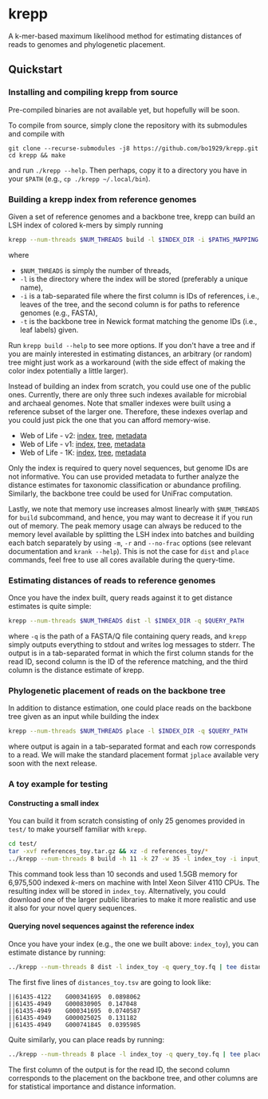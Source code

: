 # krepp
A k-mer-based maximum likelihood method for estimating distances of reads to genomes and phylogenetic placement.

## Quickstart
### Installing and compiling krepp from source
Pre-compiled binaries are not available yet, but hopefully will be soon.

To compile from source, simply clone the repository with its submodules and compile with
```
git clone --recurse-submodules -j8 https://github.com/bo1929/krepp.git
cd krepp && make
```
and run `./krepp --help`. Then perhaps, copy it to a directory you have in your `$PATH` (e.g., `cp ./krepp ~/.local/bin`).

### Building a krepp index from reference genomes
Given a set of reference genomes and a backbone tree, krepp can build an LSH index of colored k-mers by simply running
```bash
krepp --num-threads $NUM_THREADS build -l $INDEX_DIR -i $PATHS_MAPPING -t $BACKBONE_NEWICK
```
where
* `$NUM_THREADS` is simply the number of threads,
* `-l` is the directory where the index will be stored (preferably a unique name),
* `-i` is a tab-separated file where the first column is IDs of references, i.e., leaves of the tree, and the second column is for paths to reference genomes (e.g., FASTA),
* `-t` is the backbone tree in Newick format matching the genome IDs (i.e., leaf labels) given.

Run `krepp build --help` to see more options.
If you don't have a tree and if you are mainly interested in estimating distances, an arbitrary (or random) tree might just work as a workaround (with the side effect of making the color index potentially a little larger).

Instead of building an index from scratch, you could use one of the public ones.
Currently, there are only three such indexes available for microbial and archaeal genomes.
Note that smaller indexes were built using a reference subset of the larger one.
Therefore, these indexes overlap and you could just pick the one that you can afford memory-wise.

* Web of Life - v2: [index](https://ter-trees.ucsd.edu/data/krepp/index_WoLv2-k29w35-h14.tar.gz), [tree](https://ter-trees.ucsd.edu/data/krepp/misc/backbone_tree-WoLv2.nwk.gz), [metadata](https://ter-trees.ucsd.edu/data/krepp/misc/metadata-WoLv2.tsv.gz)
* Web of Life - v1: [index](https://ter-trees.ucsd.edu/data/krepp/index_WoLv1-k29w35-h14.tar.gz), [tree](https://ter-trees.ucsd.edu/data/krepp/misc/backbone_tree-WoLv1.nwk.gz), [metadata](https://ter-trees.ucsd.edu/data/krepp/misc/metadata-WoLv1.tsv.gz)
* Web of Life - 1K: [index](https://ter-trees.ucsd.edu/data/krepp/index_WoL1K-k29w35-h13.tar.gz), [tree](https://ter-trees.ucsd.edu/data/krepp/misc/backbone_tree-WoL1K.nwk.gz), [metadata](https://ter-trees.ucsd.edu/data/krepp/misc/metadata-WoL1K.tsv.gz)

Only the index is required to query novel sequences, but genome IDs are not informative.
You can use provided metadata to further analyze the distance estimates for taxonomic classification or abundance profiling.
Similarly, the backbone tree could be used for UniFrac computation.

Lastly, we note that memory use increases almost linearly with `$NUM_THREADS` for `build` subcommand, and hence, you may want to decrease it if you run out of memory.
The peak memory usage can always be reduced to the memory level available by splitting the LSH index into batches and building each batch separately by using `-m`, `-r` and `--no-frac` options (see relevant documentation and `krank --help`).
This is not the case for `dist` and `place` commands, feel free to use all cores available during the query-time.

### Estimating distances of reads to reference genomes
Once you have the index built, query reads against it to get distance estimates is quite simple:
```bash
krepp --num-threads $NUM_THREADS dist -l $INDEX_DIR -q $QUERY_PATH
```
where `-q` is the path of a FASTA/Q file containing query reads, and `krepp` simply outputs everything to stdout and writes log messages to stderr.
The output is in a tab-separated format in which the first column stands for the read ID, second column is the ID of the reference matching, and the third column is the distance estimate of krepp.

### Phylogenetic placement of reads on the backbone tree
In addition to distance estimation, one could place reads on the backbone tree given as an input while building the index
```bash
krepp --num-threads $NUM_THREADS place -l $INDEX_DIR -q $QUERY_PATH
```
where output is again in a tab-separated format and each row corresponds to a read.
We will make the standard placement format `jplace` available very soon with the next release.

### A toy example for testing

#### Constructing a small index
You can build it from scratch consisting of only 25 genomes provided in `test/` to make yourself familiar with `krepp`.
```bash
cd test/
tar -xvf references_toy.tar.gz && xz -d references_toy/*
../krepp --num-threads 8 build -h 11 -k 27 -w 35 -l index_toy -i input_map.tsv -t tree_toy.nwk
```
This command took less than 10 seconds and used 1.5GB memory for 6,975,500 indexed *k*-mers on machine with Intel Xeon Silver 4110 CPUs.
The resulting index will be stored in `index_toy`.
Alternatively, you could download one of the larger public libraries to make it more realistic and use it also for your novel query sequences.

#### Querying novel sequences against the reference index
Once you have your index (e.g., the one we built above: `index_toy`), you can estimate distance by running:
```bash
../krepp --num-threads 8 dist -l index_toy -q query_toy.fq | tee distances_toy.tsv
```
The first five lines of `distances_toy.tsv` are going to look like:
```
||61435-4122	G000341695	0.0898062
||61435-4949	G000830905	0.147048
||61435-4949	G000341695	0.0740587
||61435-4949	G000025025	0.131182
||61435-4949	G000741845	0.0395985
```

Quite similarly, you can place reads by running:
```bash
../krepp --num-threads 8 place -l index_toy -q query_toy.fq | tee placements_toy.tsv
```
The first column of the output is for the read ID, the second column corresponds to the placement on the backbone tree, and other columns are for statistical importance and distance information.
